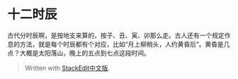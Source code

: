 # 十二时辰

古代分时辰啊，是按地支来算的，按子、丑、寅、卯那么走。古人还有一个规定作息的方法，就是每个时辰都有个对应，比如“月上柳梢头，人约黄昏后”。黄昏是几点？大概是太阳落山，晚上的五点到七点这段时间。

> Written with [StackEdit中文版](https://stackedit.cn/).
<!--stackedit_data:
eyJoaXN0b3J5IjpbLTg2NTg3MDQwMl19
-->